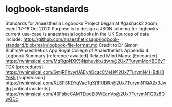 # logbook-standards
Standards for Anaesthesia Logbooks
Project began at #gashack2 zoom event 17-18 Oct 2020
Purpose is to design a JSON schema for logbooks - current use-case is anaesthesia logbooks in the UK
Sources of data include:
https://github.com/anaestheticsapp/logbook-standard/blob/main/logbook-file-format.md
Credit to Dr Simon Bluhm/Anaesthetics App
Royal College of Anaesthetists Appendix 4 Logbook Summary (reference awaited)
Related Mind Maps:
[Encounter]
https://whimsical.com/MqRgpNXK5jNphuvkbJdytn@2Ux7TurymMc4BC6yTTDX 
[procedures]
https://whimsical.com/GmjRFhvyrUAEyhDcacCVeH@2Ux7TurymN4HBdHBYekE
[supervision]
https://whimsical.com/KLSP3RDYqVacTgXj1PUDRr@2Ux7TurymN1QA2x3Jw9g
[critical incidents]
https://whimsical.com/43FsbeCAMTDpoEi8WEcnVb@2Ux7TurymN1Q9z8QwGDc
